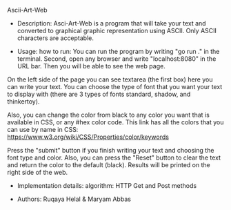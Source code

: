 Ascii-Art-Web

* Description: Asci-Art-Web is a program that will take your text and converted to graphical graphic representation using ASCII. Only ASCII characters are acceptable. 

* Usage: how to run:
You can run the program by writing "go run ." in the terminal. Second, open any browser and write "localhost:8080" in the URL bar. Then you will be able to see the web page.

On the left side of the page you can see textarea (the first box) here you can write your text. You can choose the type of font that you want your text to display with (there are 3 types of fonts standard, shadow, and thinkertoy).

Also, you can change the color from black to any color you want that is available in CSS, or any #hex color code. This link has all the colors that you can use by name in CSS: https://www.w3.org/wiki/CSS/Properties/color/keywords

Press the "submit" button if you finish writing your text and choosing the font type and color. Also, you can press the "Reset" button to clear the text and return the color to the default (black). 
Results will be printed on the right side of the web.

* Implementation details: algorithm: HTTP Get and Post methods

* Authors: Ruqaya Helal & Maryam Abbas